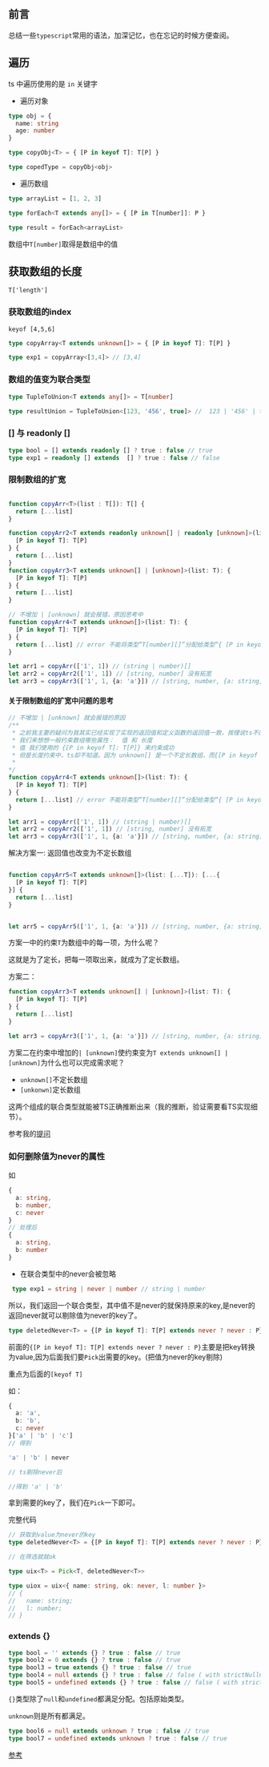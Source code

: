 ## 前言

总结一些`typescript`常用的语法，加深记忆，也在忘记的时候方便查阅。

## 遍历

ts 中遍历使用的是 `in` 关键字

- 遍历对象

```ts
type obj = {
  name: string
  age: number
}

type copyObj<T> = { [P in keyof T]: T[P] }

type copedType = copyObj<obj>
```

- 遍历数组

```ts
type arrayList = [1, 2, 3]

type forEach<T extends any[]> = { [P in T[number]]: P }

type result = forEach<arrayList>
```

数组中`T[number]`取得是数组中的值

## 获取数组的长度

`T['length']`


### 获取数组的index

`keyof [4,5,6]`

```ts
type copyArray<T extends unknown[]> = { [P in keyof T]: T[P] }

type exp1 = copyArray<[3,4]> // [3,4]
```

### 数组的值变为联合类型

```ts
type TupleToUnion<T extends any[]> = T[number]

type resultUnion = TupleToUnion<[123, '456', true]> //  123 | '456' | true
```

### [] 与 readonly []

```ts
type bool = [] extends readonly [] ? true : false // true
type exp1 = readonly [] extends  [] ? true : false // false
```

### 限制数组的扩宽

```ts

function copyArr<T>(list : T[]): T[] {
  return [...list]
}

function copyArr2<T extends readonly unknown[] | readonly [unknown]>(list: T): {
  [P in keyof T]: T[P]
} {
  return [...list]
}
function copyArr3<T extends unknown[] | [unknown]>(list: T): {
  [P in keyof T]: T[P]
} {
  return [...list]
}

// 不增加 | [unknown] 就会报错，原因思考中
function copyArr4<T extends unknown[]>(list: T): {
  [P in keyof T]: T[P]
} {
  return [...list] // error 不能将类型“T[number][]”分配给类型“{ [P in keyof T]: T[P]; }”。ts(2322)
}

let arr1 = copyArr(['1', 1]) // (string | number)[]
let arr2 = copyArr2(['1', 1]) // [string, number] 没有拓宽
let arr3 = copyArr3(['1', 1, {a: 'a'}]) // [string, number, {a: string;}] 没有拓宽
```


#### 关于限制数组的扩宽中问题的思考

```ts
// 不增加 | [unknown] 就会报错的原因
/**
 * 之前我主要的疑问为我其实已经实现了实现的返回值和定义函数的返回值一致，按理说ts不应该报错了。但忽略了数组一个重要的属性 长度 。在ts中要所有属性满足约束才能通过约束。
 * 我们来想想一般约束数组哪些属性：  值 和 长度
 * 值 我们使用的 {[P in keyof T]: T[P]} 来约束成功
 * 但是长度约束中，ts却不知道。因为 unknown[] 是一个不定长数组，而{[P in keyof T]: T[P]}是一个定长数组。所以定长的来约束不定长的就会报错
 * 
*/
function copyArr4<T extends unknown[]>(list: T): {
  [P in keyof T]: T[P]
} {
  return [...list] // error 不能将类型“T[number][]”分配给类型“{ [P in keyof T]: T[P]; }”。ts(2322)
}

let arr1 = copyArr(['1', 1]) // (string | number)[]
let arr2 = copyArr2(['1', 1]) // [string, number] 没有拓宽
let arr3 = copyArr3(['1', 1, {a: 'a'}]) // [string, number, {a: string;}] 没有拓宽
```

解决方案一: 返回值也改变为不定长数组

```ts

function copyArr5<T extends unknown[]>(list: [...T]): [...{
  [P in keyof T]: T[P]
}] {
  return [...list]
}


let arr5 = copyArr5(['1', 1, {a: 'a'}]) // [string, number, {a: string;}] 没有拓宽

```

方案一中的约束`T`为数组中的每一项，为什么呢？

这就是为了定长，把每一项取出来，就成为了定长数组。

方案二：

```ts
function copyArr3<T extends unknown[] | [unknown]>(list: T): {
  [P in keyof T]: T[P]
} {
  return [...list]
}

let arr3 = copyArr3(['1', 1, {a: 'a'}]) // [string, number, {a: string;}] 没有拓宽

```

方案二在约束中增加的`| [unknown]`使约束变为`T extends unknown[] | [unknown]`为什么也可以完成需求呢？

- `unknown[]`不定长数组
- `[unkonwn]`定长数组

这两个组成的联合类型就能被TS正确推断出来（我的推断，验证需要看TS实现细节）。

参考我的[提问](https://segmentfault.com/q/1010000041878054/a-1020000041882785?_ea=238927828)


### 如何删除值为never的属性

如
```ts
{
  a: string,
  b: number,
  c: never
}
// 处理后
{
  a: string,
  b: number
}
```

- 在联合类型中的never会被忽略

```ts
 type exp1 = string | never | number // string | number
```

所以，我们返回一个联合类型，其中值不是never的就保持原来的key,是never的返回never就可以剔除值为never的key了。

```ts
type deletedNever<T> = {[P in keyof T]: T[P] extends never ? never : P}[keyof T]
```

前面的`{[P in keyof T]: T[P] extends never ? never : P}`主要是把key转换为value,因为后面我们要`Pick`出需要的key。(把值为never的key剔除)

重点为后面的`[keyof T]`

如：

```ts
{
  a: 'a',
  b: 'b',
  c: never
}['a' | 'b' | 'c']
// 得到

'a' | 'b' | never

// ts剔除never后

//得到 'a' | 'b'

```
拿到需要的key了，我们在`Pick`一下即可。

完整代码

```ts
// 获取到value为never的key
type deletedNever<T> = {[P in keyof T]: T[P] extends never ? never : P}[keyof T]

// 在筛选就就ok

type uix<T> = Pick<T, deletedNever<T>>

type uiox = uix<{ name: string, ok: never, l: number }>
// {
//   name: string;
//   l: number;
// }
```

### extends {}



```ts
type bool = '' extends {} ? true : false // true
type bool2 = 0 extends {} ? true : false // true
type bool3 = true extends {} ? true : false // true
type bool4 = null extends {} ? true : false // false ( with strictNullChecks )
type bool5 = undefined extends {} ? true : false // false ( with strictNullChecks )
```

`{}`类型除了`null`和`undefined`都满足分配。包括原始类型。

`unknown`则是所有都满足。
```ts
type bool6 = null extends unknown ? true : false // true
type bool7 = undefined extends unknown ? true : false // true
```

[参考](https://stackoverflow.com/questions/61648189/typescript-generic-type-parameters-t-vs-t-extends)